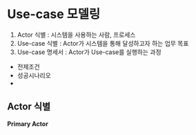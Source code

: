 # Use-case 모델링

1. Actor 식별
: 시스템을 사용하는 사람, 프로세스
2. Use-case 식별
: Actor가 시스템을 통해 달성하고자 하는 업무 목표
3. Use-case 명세서
: Actor가 Use-case를 실행하는 과정
  - 전제조건
  - 성공시나리오
  - 


## Actor 식별

**Primary Actor**
